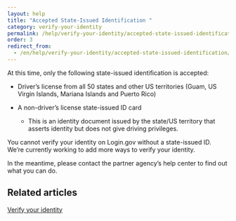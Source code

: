 ```yaml
---
layout: help
title: "Accepted State-Issued Identification "
category: verify-your-identity
permalink: /help/verify-your-identity/accepted-state-issued-identification/
order: 3
redirect_from:
  - /en/help/verify-your-identity/accepted-state-issued-identification/
---
```

At this time, only the following state-issued identification is accepted: 

* Driver’s license from all 50 states and other US territories (Guam, US Virgin Islands, Mariana Islands and Puerto Rico)
* A non-driver’s license state-issued ID card

  * This is an identity document issued by the state/US territory that asserts identity but does not give driving privileges.

You cannot verify your identity on Login.gov without a state-issued ID. We’re currently working to add more ways to verify your identity.

In the meantime, please contact the partner agency’s help center to find out what you can do.



## Related articles 

[Verify your identity](https://login.gov/help/verify-your-identity/how-to-verify-your-identity/)